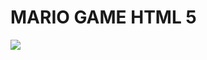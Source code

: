 # MARIO GAME HTML 5
[![](https://i.imgur.com/qwSXFul.png)](https://dinhphuc.github.io/Mario/ "Click to play")
